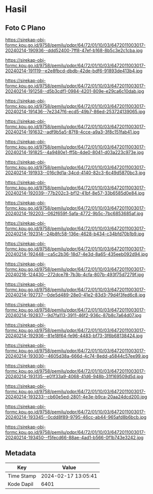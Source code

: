 # Hasil

## Foto C Plano

https://sirekap-obj-formc.kpu.go.id/9758/pemilu/pdpr/64/72/01/10/03/6472011003017-20240214-190936--ddd52400-7ff8-47ef-b168-8b5c3e2c1cba.jpg

https://sirekap-obj-formc.kpu.go.id/9758/pemilu/pdpr/64/72/01/10/03/6472011003017-20240214-191119--e2e8fbcd-dbdb-42de-bdf6-91893de413b4.jpg

https://sirekap-obj-formc.kpu.go.id/9758/pemilu/pdpr/64/72/01/10/03/6472011003017-20240214-191258--d5b3cdf1-0984-4201-809e-e29ca6c10dab.jpg

https://sirekap-obj-formc.kpu.go.id/9758/pemilu/pdpr/64/72/01/10/03/6472011003017-20240214-191436--7e2347f6-ecd5-49b7-86ed-253724139065.jpg

https://sirekap-obj-formc.kpu.go.id/9758/pemilu/pdpr/64/72/01/10/03/6472011003017-20240214-191632--adf9b5a5-87f8-4cce-a9a3-3f8c151fab41.jpg

https://sirekap-obj-formc.kpu.go.id/9758/pemilu/pdpr/64/72/01/10/03/6472011003017-20240214-191825--4a9480e1-ff5b-4de0-8041-d03a223c973e.jpg

https://sirekap-obj-formc.kpu.go.id/9758/pemilu/pdpr/64/72/01/10/03/6472011003017-20240214-191933--016c9d1a-34cd-4140-82c3-6c49d5870bc3.jpg

https://sirekap-obj-formc.kpu.go.id/9758/pemilu/pdpr/64/72/01/10/03/6472011003017-20240214-192039--77b202c3-bf12-41bf-8e57-33b6585d0e84.jpg

https://sirekap-obj-formc.kpu.go.id/9758/pemilu/pdpr/64/72/01/10/03/6472011003017-20240214-192203--062f659f-5afa-4772-9b5c-7bc6853685af.jpg

https://sirekap-obj-formc.kpu.go.id/9758/pemilu/pdpr/64/72/01/10/03/6472011003017-20240214-192314--24b8fc58-136e-4628-b434-c34bfd70b1b9.jpg

https://sirekap-obj-formc.kpu.go.id/9758/pemilu/pdpr/64/72/01/10/03/6472011003017-20240214-192448--ca5c2b36-18d7-4e3d-8a65-435eeb092d94.jpg

https://sirekap-obj-formc.kpu.go.id/9758/pemilu/pdpr/64/72/01/10/03/6472011003017-20240216-124430--272dce78-7b3b-4cfa-807b-493f75d7279f.jpg

https://sirekap-obj-formc.kpu.go.id/9758/pemilu/pdpr/64/72/01/10/03/6472011003017-20240214-192737--0de5d489-28e0-41e2-83d3-79d4f3fed6c8.jpg

https://sirekap-obj-formc.kpu.go.id/9758/pemilu/pdpr/64/72/01/10/03/6472011003017-20240214-192837--9d7fa113-3911-46f2-936c-87b8c7a64d07.jpg

https://sirekap-obj-formc.kpu.go.id/9758/pemilu/pdpr/64/72/01/10/03/6472011003017-20240214-192936--81e18f64-fe96-4483-bf73-3f6b68138424.jpg

https://sirekap-obj-formc.kpu.go.id/9758/pemilu/pdpr/64/72/01/10/03/6472011003017-20240214-193030--4605d38a-666d-4c74-8edd-a5844c57ee99.jpg

https://sirekap-obj-formc.kpu.go.id/9758/pemilu/pdpr/64/72/01/10/03/6472011003017-20240214-193135--e01f33a9-4068-41d6-948b-31f169509d5d.jpg

https://sirekap-obj-formc.kpu.go.id/9758/pemilu/pdpr/64/72/01/10/03/6472011003017-20240214-193233--cb60e5ed-2801-4e3e-b9ca-20aa24dcd200.jpg

https://sirekap-obj-formc.kpu.go.id/9758/pemilu/pdpr/64/72/01/10/03/6472011003017-20240214-193345--0cdd8f89-9795-46cc-ab44-965afd8b6bcb.jpg

https://sirekap-obj-formc.kpu.go.id/9758/pemilu/pdpr/64/72/01/10/03/6472011003017-20240214-193450--f5fecd66-88ae-4ad1-b566-0f1b743e3242.jpg


## Metadata

| Key        | Value               |
| ---------- | ------------------- |
| Time Stamp | 2024-02-17 13:05:41 |
| Kode Dapil | 6401                |



